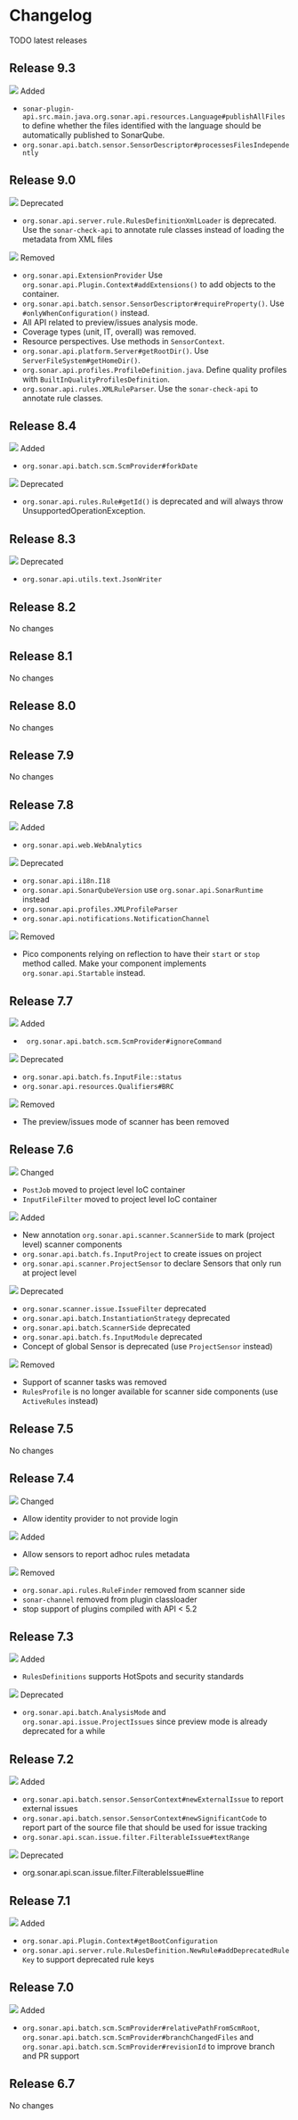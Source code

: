 # Changelog

TODO latest releases

## Release 9.3
![](/images/check.svg) Added
* `sonar-plugin-api.src.main.java.org.sonar.api.resources.Language#publishAllFiles` to define whether the files identified with the language should be automatically published to SonarQube.
* `org.sonar.api.batch.sensor.SensorDescriptor#processesFilesIndependently`

## Release 9.0
![](/images/exclamation.svg) Deprecated
* `org.sonar.api.server.rule.RulesDefinitionXmlLoader` is deprecated. Use the `sonar-check-api` to annotate rule classes instead of loading the metadata from XML files

![](/images/cross.svg) Removed
* `org.sonar.api.ExtensionProvider` Use `org.sonar.api.Plugin.Context#addExtensions()` to add objects to the container.
* `org.sonar.api.batch.sensor.SensorDescriptor#requireProperty()`. Use `#onlyWhenConfiguration()` instead. 
* All API related to preview/issues analysis mode.
* Coverage types (unit, IT, overall) was removed.
* Resource perspectives. Use methods in `SensorContext`.
* `org.sonar.api.platform.Server#getRootDir()`. Use `ServerFileSystem#getHomeDir()`.
* `org.sonar.api.profiles.ProfileDefinition.java`. Define quality profiles with `BuiltInQualityProfilesDefinition`.
* `org.sonar.api.rules.XMLRuleParser`. Use the `sonar-check-api` to annotate rule classes.

## Release 8.4
![](/images/check.svg) Added
* `org.sonar.api.batch.scm.ScmProvider#forkDate`

![](/images/exclamation.svg) Deprecated
* `org.sonar.api.rules.Rule#getId()` is deprecated and will always throw UnsupportedOperationException.

## Release 8.3
![](/images/exclamation.svg) Deprecated
* `org.sonar.api.utils.text.JsonWriter`

## Release 8.2
No changes

## Release 8.1
No changes

## Release 8.0
No changes
 
## Release 7.9
No changes

## Release 7.8

![](/images/check.svg) Added
* `org.sonar.api.web.WebAnalytics`

![](/images/exclamation.svg) Deprecated
* `org.sonar.api.i18n.I18`
* `org.sonar.api.SonarQubeVersion` use `org.sonar.api.SonarRuntime` instead
* `org.sonar.api.profiles.XMLProfileParser`
* `org.sonar.api.notifications.NotificationChannel`

![](/images/cross.svg) Removed
* Pico components relying on reflection to have their `start` or `stop` method called. Make your component implements `org.sonar.api.Startable` instead.

## Release 7.7

![](/images/check.svg) Added
* ` org.sonar.api.batch.scm.ScmProvider#ignoreCommand`

![](/images/exclamation.svg) Deprecated
* `org.sonar.api.batch.fs.InputFile::status`
* `org.sonar.api.resources.Qualifiers#BRC`

![](/images/cross.svg) Removed
* The preview/issues mode of scanner has been removed

## Release 7.6

![](/images/info.svg) Changed

* `PostJob` moved to project level IoC container
* `InputFileFilter` moved to project level IoC container

![](/images/check.svg) Added

* New annotation `org.sonar.api.scanner.ScannerSide` to mark (project level) scanner components
* `org.sonar.api.batch.fs.InputProject` to create issues on project
* `org.sonar.api.scanner.ProjectSensor` to declare Sensors that only run at project level

![](/images/exclamation.svg) Deprecated

* `org.sonar.scanner.issue.IssueFilter` deprecated
* `org.sonar.api.batch.InstantiationStrategy` deprecated
* `org.sonar.api.batch.ScannerSide` deprecated
* `org.sonar.api.batch.fs.InputModule` deprecated
* Concept of global Sensor is deprecated (use `ProjectSensor` instead)

![](/images/cross.svg) Removed

* Support of scanner tasks was removed
* `RulesProfile` is no longer available for scanner side components (use `ActiveRules` instead)

## Release 7.5
No changes

## Release 7.4
![](/images/info.svg) Changed

* Allow identity provider to not provide login

![](/images/check.svg) Added

* Allow sensors to report adhoc rules metadata

![](/images/cross.svg) Removed

* `org.sonar.api.rules.RuleFinder` removed from scanner side
* `sonar-channel` removed from plugin classloader
* stop support of plugins compiled with API < 5.2

## Release 7.3

![](/images/check.svg) Added

* `RulesDefinitions` supports HotSpots and security standards

![](/images/exclamation.svg) Deprecated
* `org.sonar.api.batch.AnalysisMode` and `org.sonar.api.issue.ProjectIssues` since preview mode is already deprecated for a while

## Release 7.2
![](/images/check.svg) Added
* `org.sonar.api.batch.sensor.SensorContext#newExternalIssue` to report external issues
* `org.sonar.api.batch.sensor.SensorContext#newSignificantCode` to report part of the source file that should be used for issue tracking
* `org.sonar.api.scan.issue.filter.FilterableIssue#textRange`

![](/images/exclamation.svg) Deprecated
* org.sonar.api.scan.issue.filter.FilterableIssue#line

## Release 7.1
![](/images/check.svg) Added
* `org.sonar.api.Plugin.Context#getBootConfiguration`
* `org.sonar.api.server.rule.RulesDefinition.NewRule#addDeprecatedRuleKey` to support deprecated rule keys

## Release 7.0
![](/images/check.svg) Added
* `org.sonar.api.batch.scm.ScmProvider#relativePathFromScmRoot`, `org.sonar.api.batch.scm.ScmProvider#branchChangedFiles` and `org.sonar.api.batch.scm.ScmProvider#revisionId` to improve branch and PR support

## Release 6.7
No changes
